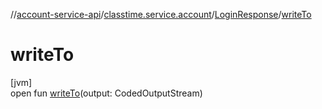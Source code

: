 //[account-service-api](../../../index.md)/[classtime.service.account](../index.md)/[LoginResponse](index.md)/[writeTo](write-to.md)

# writeTo

[jvm]\
open fun [writeTo](write-to.md)(output: CodedOutputStream)
